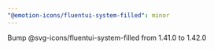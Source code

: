 ```yaml
---
"@emotion-icons/fluentui-system-filled": minor
---
```


Bump @svg-icons/fluentui-system-filled from 1.41.0 to 1.42.0
